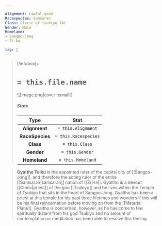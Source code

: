```yaml
---

Alignment: Lawful good
Racespecies: Samsaran
Class: Cleric of tsukiyo 14†
Gender: Male
Homeland:
- Sangpo-jong
- Zi ha

tag: 👤️
---
```


> [!infobox]+
> #  `= this.file.name`
> ![[image.png|cover hsmall]]
> ##### Stats
> Type | Stat |
> :---: |:---:|
> **Alignment** | `= this.Alignment` |
> **RaceSpecies** | `= this.Racespecies` |
> **Class** | `= this.Class` |
> **Gender** | `= this.Gender` |
> **Homeland** | `= this.Homeland` |



> **Gyaltho Tulku** is the appointed ruler of the capital city of [[Sangpo-Jong]], and therefore the acting ruler of the entire [[Samsaran|samsaran]] nation of [[Zi Ha]]. Gyaltho is a devout [[Cleric|priest]] of the god [[Tsukiyo]] and he lives within the Temple of Tsukiyo that sits in the heart of Sangpo-Jong. Gyaltho has been a priest at this temple for his past three lifetimes and wonders if this will be his final reincarnation before moving on from the [[Material Plane]]. Gyaltho is concerned, however, as he has come to feel spiritually distant from his god Tsukiyo and no amount of contemplation or meditation has been able to resolve this feeling.








